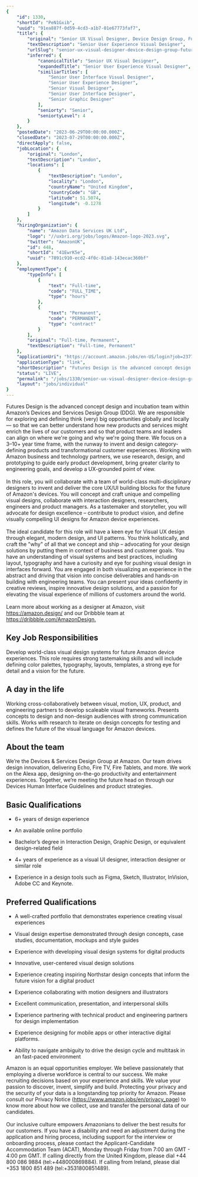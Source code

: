 ```yaml
---
{
	"id": 1330,
	"shortId": "PeN1Gxib",
	"uuid": "91ea887f-0d59-4cd3-a1b7-01e67773faf7",
	"title": {
		"original": "Senior UX Visual Designer, Device Design Group, Futures Design",
		"textDescription": "Senior User Experience Visual Designer",
		"urlSlug": "senior-ux-visual-designer-device-design-group-futures-design",
		"inferred": {
			"canonicalTitle": "Senior UX Visual Designer",
			"expandedTitle": "Senior User Experience Visual Designer",
			"similiarTitles": [
				"Senior User Interface Visual Designer",
				"Senior User Experience Designer",
				"Senior Visual Designer",
				"Senior User Interface Designer",
				"Senior Graphic Designer"
			],
			"seniorty": "Senior",
			"seniortyLevel": 4
		}
	},
	"postedDate": "2023-06-29T00:00:00.000Z",
	"closedDate": "2023-07-29T00:00:00.000Z",
	"directApply": false,
	"jobLocation": {
		"original": "London",
		"textDescription": "London",
		"locations": [
			{
				"textDescription": "London",
				"locality": "London",
				"countryName": "United Kingdom",
				"countryCode": "GB",
				"latitude": 51.5074,
				"longitude": -0.1278
			}
		]
	},
	"hiringOrganization": {
		"name": "Amazon Data Services UK Ltd",
		"logo": "//uxbri.org/jobs/logos/Amazon-logo-2023.svg",
		"twitter": "AmazonUK",
		"id": 448,
		"shortId": "41EwrK5e",
		"uuid": "7891c910-ecd2-4f0c-81a8-143ecac360bf"
	},
	"employmentType": {
		"typeInfo": [
			{
				"text": "Full-time",
				"code": "FULL_TIME",
				"type": "hours"
			},
			{
				"text": "Permanent",
				"code": "PERMANENT",
				"type": "contract"
			}
		],
		"original": "Full-time, Permanent",
		"textDescription": "Full-time, Permanent"
	},
	"applicationUri": "https://account.amazon.jobs/en-US/login?job=2377668&relay=%2Fen-US%2Fjobs%2F2377668%2Fapply",
	"applicationType": "link",
	"shortDescription": "Futures Design is the advanced concept design and incubation team within Amazon’s’ Devices and Services Design Group (DDG). We are responsible for exploring and defining think (very) big",
	"status": "LIVE",
	"permalink": "/jobs/1330/senior-ux-visual-designer-device-design-group-futures-design",
	"layout": "jobs/individual"
}
---
```

<p>Futures Design is the advanced concept design and incubation team within Amazon’s Devices and Services Design Group (DDG). We are responsible for exploring and defining think (very) big opportunities globally and locally — so that we can better understand how new products and services might enrich the lives of our customers and so that product teams and leaders can align on where we're going and why we're going there. We focus on a 3–10+ year time frame, with the runway to invent and design category-defining products and transformational customer experiences. Working with Amazon business and technology partners, we use research, design, and prototyping to guide early product development, bring greater clarity to engineering goals, and develop a UX-grounded point of view.<br><br>In this role, you will collaborate with a team of world-class multi-disciplinary designers to invent and deliver the core UX/UI building blocks for the future of Amazon's devices. You will concept and craft unique and compelling visual designs, collaborate with interaction designers, researchers, engineers and product managers. As a tastemaker and storyteller, you will advocate for design excellence – contribute to product vision, and define visually compelling UI designs for Amazon device experiences.<br><br>The ideal candidate for this role will have a keen eye for Visual UX design through elegant, modern design, and UI patterns. You think holistically, and craft the "why" of all that we concept and ship – advocating for your design solutions by putting them in context of business and customer goals. You have an understanding of visual systems and best practices, including layout, typography and have a curiosity and eye for pushing visual design in interfaces forward. You are engaged in both visualizing an experience in the abstract and driving that vision into concise deliverables and hands-on building with engineering teams. You can present your ideas confidently in creative reviews, inspire innovative design solutions, and a passion for elevating the visual experience of millions of customers around the world.<br><br>Learn more about working as a designer at Amazon, visit <a target="_blank" rel="noopener noreferrer nofollow" href="https://amazon.design/">https://amazon.design/</a> and our Dribbble team at <a target="_blank" rel="noopener noreferrer nofollow" href="https://dribbble.com/AmazonDesign">https://dribbble.com/AmazonDesign</a><a target="_blank" rel="noopener noreferrer nofollow" href="https://dribbble.com/AmazonDesign.￼￼Key">.</a></p><h2>Key Job Responsibilities</h2><p>Develop world-class visual design systems for future Amazon device experiences. This role requires strong tastemaking skills and will include defining color palettes, typography, layouts, templates, a strong eye for detail and a vision for the future.</p><h2>A day in the life</h2><p>Working cross-collaboratively between visual, motion, UX, product, and engineering partners to develop scaleable visual frameworks. Presents concepts to design and non-design audiences with strong communication skills. Works with research to iterate on design concepts for testing and defines the future of the visual language for Amazon devices.</p><h2>About the team</h2><p>We’re the Devices &amp; Services Design Group at Amazon. Our team drives design innovation, delivering Echo, Fire TV, Fire Tablets, and more. We work on the Alexa app, designing on-the-go productivity and entertainment experiences. Together, we’re meeting the future head on through our Devices Human Interface Guidelines and product strategies.</p><h2>Basic Qualifications</h2><ul><li><p>6+ years of design experience</p></li><li><p>An available online portfolio</p></li><li><p>Bachelor’s degree in Interaction Design, Graphic Design, or equivalent design-related field</p></li><li><p>4+ years of experience as a visual UI designer, interaction designer or similar role</p></li><li><p>Experience in a design tools such as Figma, Sketch, Illustrator, InVision, Adobe CC and Keynote.</p></li></ul><h2>Preferred Qualifications</h2><ul><li><p>A well-crafted portfolio that demonstrates experience creating visual experiences</p></li><li><p>Visual design expertise demonstrated through design concepts, case studies, documentation, mockups and style guides</p></li><li><p>Experience with developing visual design systems for digital products</p></li><li><p>Innovative, user-centered visual design solutions</p></li><li><p>Experience creating inspiring Northstar design concepts that inform the future vision for a digital product</p></li><li><p>Experience collaborating with motion designers and illustrators</p></li><li><p>Excellent communication, presentation, and interpersonal skills</p></li><li><p>Experience partnering with technical product and engineering partners for design implementation</p></li><li><p>Experience designing for mobile apps or other interactive digital platforms.</p></li><li><p>Ability to navigate ambiguity to drive the design cycle and multitask in an fast-paced environment</p></li></ul><p>Amazon is an equal opportunities employer. We believe passionately that employing a diverse workforce is central to our success. We make recruiting decisions based on your experience and skills. We value your passion to discover, invent, simplify and build. Protecting your privacy and the security of your data is a longstanding top priority for Amazon. Please consult our Privacy Notice (<a target="_blank" rel="noopener noreferrer nofollow" href="https://www.amazon.jobs/en/privacy_page">https://www.amazon.jobs/en/privacy_page</a>) to know more about how we collect, use and transfer the personal data of our candidates.<br><br>Our inclusive culture empowers Amazonians to deliver the best results for our customers. If you have a disability and need an adjustment during the application and hiring process, including support for the interview or onboarding process, please contact the Applicant-Candidate Accommodation Team (ACAT), Monday through Friday from 7:00 am GMT - 4:00 pm GMT. If calling directly from the United Kingdom, please dial +44 800 086 9884 (tel:+448000869884). If calling from Ireland, please dial +353 1800 851 489 (tel:+3531800851489).</p>
